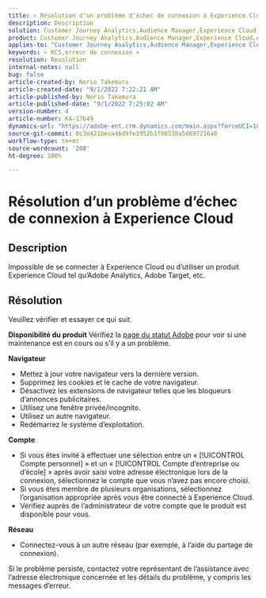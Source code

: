 ```yaml
---
title: « Résolution d’un problème d’échec de connexion à Experience Cloud »
description: Description
solution: Customer Journey Analytics,Audience Manager,Experience Cloud,Analytics,Target
product: Customer Journey Analytics,Audience Manager,Experience Cloud,Analytics,Target
applies-to: "Customer Journey Analytics,Audience Manager,Experience Cloud,Analytics,Target"
keywords: « KCS,erreur de connexion »
resolution: Resolution
internal-notes: null
bug: false
article-created-by: Norio Takemura
article-created-date: "9/1/2022 7:22:21 AM"
article-published-by: Norio Takemura
article-published-date: "9/1/2022 7:25:02 AM"
version-number: 4
article-number: KA-17649
dynamics-url: "https://adobe-ent.crm.dynamics.com/main.aspx?forceUCI=1&pagetype=entityrecord&etn=knowledgearticle&id=7d1491cd-c629-ed11-9db1-002248086d3d"
source-git-commit: 0c3e421beca46d9fe1952b1f98538a50697216a0
workflow-type: tm+mt
source-wordcount: '208'
ht-degree: 100%

---
```


# Résolution d’un problème d’échec de connexion à Experience Cloud

## Description

Impossible de se connecter à Experience Cloud ou d’utiliser un produit Experience Cloud tel qu’Adobe Analytics, Adobe Target, etc.

## Résolution


Veuillez vérifier et essayer ce qui suit.

<b>Disponibilité du produit</b>
Vérifiez la [page du statut Adobe](https://status.adobe.com/fr) pour voir si une maintenance est en cours ou s’il y a un problème.

<b>Navigateur</b>

- Mettez à jour votre navigateur vers la dernière version.
- Supprimez les cookies et le cache de votre navigateur.
- Désactivez les extensions de navigateur telles que les bloqueurs d’annonces publicitaires.
- Utilisez une fenêtre privée/incognito.
- Utilisez un autre navigateur.
- Redémarrez le système d’exploitation.


<b>Compte</b>

- Si vous êtes invité à effectuer une sélection entre un « [!UICONTROL Compte personnel] » et un « [!UICONTROL Compte d’entreprise ou d’école] » après avoir saisi votre adresse électronique lors de la connexion, sélectionnez le compte que vous n’avez pas encore choisi.
- Si vous êtes membre de plusieurs organisations, sélectionnez l’organisation appropriée après vous être connecté à Experience Cloud.
- Vérifiez auprès de l’administrateur de votre compte que le produit est disponible pour vous.


<b>Réseau</b>

- Connectez-vous à un autre réseau (par exemple, à l’aide du partage de connexion).


Si le problème persiste, contactez votre représentant de l’assistance avec l’adresse électronique concernée et les détails du problème, y compris les messages d’erreur.

